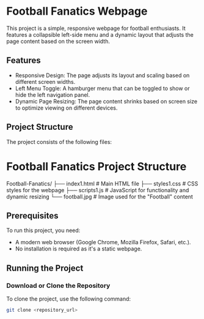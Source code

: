 # Football Fanatics Webpage

This project is a simple, responsive webpage for football enthusiasts. It features a collapsible left-side menu and a dynamic layout that adjusts the page content based on the screen width.

## Features
- Responsive Design: The page adjusts its layout and scaling based on different screen widths.
- Left Menu Toggle: A hamburger menu that can be toggled to show or hide the left navigation panel.
- Dynamic Page Resizing: The page content shrinks based on screen size to optimize viewing on different devices.

## Project Structure
The project consists of the following files:

# Football Fanatics Project Structure

Football-Fanatics/ ├── index1.html # Main HTML file ├── styles1.css # CSS styles for the webpage ├── scripts1.js # JavaScript for functionality and dynamic resizing └── football.jpg # Image used for the "Football" content


## Prerequisites
To run this project, you need:
- A modern web browser (Google Chrome, Mozilla Firefox, Safari, etc.).
- No installation is required as it's a static webpage.

## Running the Project
### Download or Clone the Repository
To clone the project, use the following command:
```bash
git clone <repository_url>


